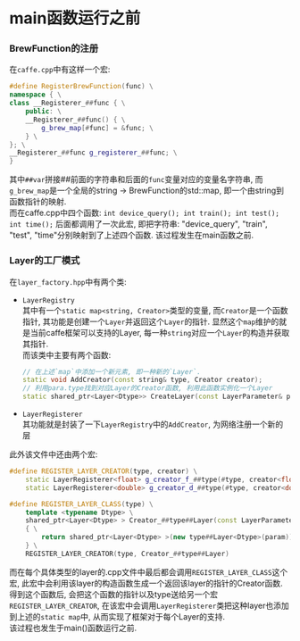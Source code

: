 # main函数运行之前
### BrewFunction的注册
在`caffe.cpp`中有这样一个宏:
```C++
#define RegisterBrewFunction(func) \
namespace { \
class __Registerer_##func { \
    public: \
    __Registerer_##func() { \
        g_brew_map[#func] = &func; \
    } \
}; \
__Registerer_##func g_registerer_##func; \
}
```
其中`##var`拼接##前面的字符串和后面的`func`变量对应的变量名字符串, 而`g_brew_map`是一个全局的string -> BrewFunction的std::map, 即一个由string到函数指针的映射.</br>
而在caffe.cpp中四个函数: `int device_query(); int train(); int test(); int time();`
后面都调用了一次此宏, 即把字符串: "device_query", "train", "test", "time"分别映射到了上述四个函数. 该过程发生在main函数之前.

### Layer的工厂模式
在`layer_factory.hpp`中有两个类: 
* `LayerRegistry`</br>
    其中有一个`static map<string, Creator>`类型的变量, 而`Creator`是一个函数指针, 其功能是创建一个`Layer`并返回这个`Layer`的指针. 显然这个`map`维护的就是当前caffe框架可以支持的Layer, 每一种`string`对应一个`Layer`的构造并获取其指针.</br>
    而该类中主要有两个函数:
    ```C++
    // 在上述`map`中添加一个新元素, 即一种新的`Layer`.
    static void AddCreator(const string& type, Creator creator);
    // 利用para.type找到对应Layer的Creator函数, 利用此函数实例化一个Layer
    static shared_ptr<Layer<Dtype>> CreateLayer(const LayerParameter& param)
    ```

* `LayerRegisterer`</br>
    其功能就是封装了一下`LayerRegistry`中的`AddCreator`, 为网络注册一个新的层

此外该文件中还由两个宏:
```C++
#define REGISTER_LAYER_CREATOR(type, creator) \
    static LayerRegisterer<float> g_creator_f_##type(#type, creator<float>); \
    static LayerRegisterer<double> g_creator_d_##type(#type, creator<double>) \
```
```C++
#define REGISTER_LAYER_CLASS(type) \
    template <typename Dtype> \
    shared_ptr<Layer<Dtype> > Creator_##type##Layer(const LayerParameter& param) \
    { \
        return shared_ptr<Layer<Dtype> >(new type##Layer<Dtype>(param)); \
    } \
    REGISTER_LAYER_CREATOR(type, Creator_##type##Layer)
```
而在每个具体类型的layer的.cpp文件中最后都会调用`REGISTER_LAYER_CLASS`这个宏, 此宏中会利用该layer的构造函数生成一个返回该layer的指针的Creator函数.</br>
得到这个函数后, 会把这个函数的指针以及type送给另一个宏`REGISTER_LAYER_CREATOR`, 在该宏中会调用`LayerRegisterer`类把这种layer也添加到上述的`static map`中, 从而实现了框架对于每个Layer的支持.</br>
该过程也发生于main()函数运行之前.
